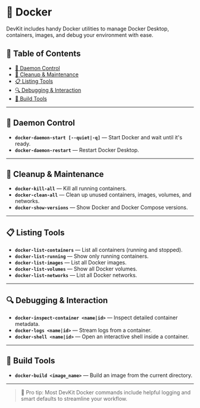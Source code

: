 # 🐳 Docker

DevKit includes handy Docker utilities to manage Docker Desktop, containers, images, and debug your environment with ease.

## 📑 Table of Contents

- [🧰 Daemon Control](#-daemon-control)
- [🧹 Cleanup & Maintenance](#-cleanup--maintenance)
- [📋 Listing Tools](#-listing-tools)
- [🔍 Debugging & Interaction](#-debugging--interaction)
- [🔨 Build Tools](#-build-tools)

---

## 🧰 Daemon Control

- **`docker-daemon-start [--quiet|-q]`** — Start Docker and wait until it's ready.
- **`docker-daemon-restart`** — Restart Docker Desktop.

---

## 🧹 Cleanup & Maintenance

- **`docker-kill-all`** — Kill all running containers.
- **`docker-clean-all`** — Clean up unused containers, images, volumes, and networks.
- **`docker-show-versions`** — Show Docker and Docker Compose versions.

---

## 📋 Listing Tools

- **`docker-list-containers`** — List all containers (running and stopped).
- **`docker-list-running`** — Show only running containers.
- **`docker-list-images`** — List all Docker images.
- **`docker-list-volumes`** — Show all Docker volumes.
- **`docker-list-networks`** — List all Docker networks.

---

## 🔍 Debugging & Interaction

- **`docker-inspect-container <name|id>`** — Inspect detailed container metadata.
- **`docker-logs <name|id>`** — Stream logs from a container.
- **`docker-shell <name|id>`** — Open an interactive shell inside a container.

---

## 🔨 Build Tools

- **`docker-build <image_name>`** — Build an image from the current directory.

---

> 🚀 Pro tip: Most DevKit Docker commands include helpful logging and smart defaults to streamline your workflow.

